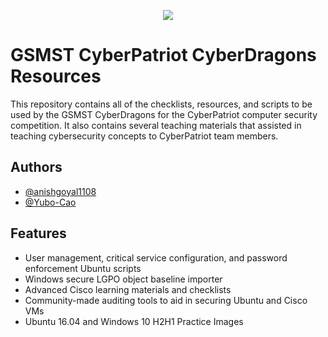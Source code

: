 <p align="center">
<img src="https://www.fusd.net/cms/lib/CA50000190/Centricity/Domain/2996/CyberPatriot-emblem.png" />
</p>

# GSMST CyberPatriot CyberDragons Resources

This repository contains all of the checklists, resources, and scripts to be used by the GSMST CyberDragons for the CyberPatriot computer security competition. It also contains several teaching materials that assisted in teaching cybersecurity concepts to CyberPatriot team members.


## Authors

- [@anishgoyal1108](https://www.github.com/anishgoyal1108)
- [@Yubo-Cao](https://www.github.com/Yubo-Cao)


## Features

- User management, critical service configuration, and password enforcement Ubuntu scripts
- Windows secure LGPO object baseline importer
- Advanced Cisco learning materials and checklists
- Community-made auditing tools to aid in securing Ubuntu and Cisco VMs
- Ubuntu 16.04 and Windows 10 H2H1 Practice Images

